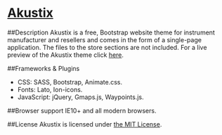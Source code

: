 # [Akustix](http://yiotis.net/showcase/akustix)

##Description
Akustix is a free, Bootstrap website theme for instrument manufacturer and resellers and comes in the form of a single-page application. The files to the store sections are not included. For a live preview of the Akustix theme click [here](http://yiotis.net/showcase/akustix).

##Frameworks & Plugins
* CSS: SASS, Bootstrap, Animate.css.
* Fonts: Lato, Ion-icons.
* JavaScript: jQuery, Gmaps.js, Waypoints.js.

##Browser support
IE10+ and all modern browsers.

##License
Akustix is licensed under [the MIT License](https://opensource.org/licenses/MIT).
